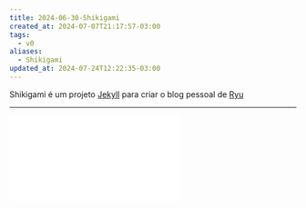 ```yaml
---
title: 2024-06-30-Shikigami
created_at: 2024-07-07T21:17:57-03:00
tags:
  - v0
aliases:
  - Shikigami
updated_at: 2024-07-24T12:22:35-03:00
---
```


Shikigami é um projeto [Jekyll](../../../_insight/2024/07/2024-07-10-Jekyll.md) para criar o blog pessoal de [Ryu](../../../_insight/2024/07/2024-07-24-Mateus_Ryu_Yamaguchi.md)

---
![README](README.md)

